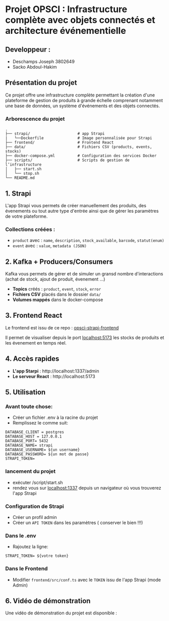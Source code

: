 # Projet OPSCI : Infrastructure complète avec objets connectés et architecture événementielle

## Developpeur :
- Deschamps Joseph 3802649
- Sacko Abdoul-Hakim 

## Présentation du projet
Ce projet offre une infrastructure complète permettant la création d'une plateforme de gestion de produits à grande échelle comprenant notamment une base de données, un système d'événements et des objets connectés.

### Arborescence du projet

```
.
├── strapi/                     # app Strapi
|   └──Dockerfile               # Image personnalisée pour Strapi
├── frontend/                   # Frontend React
├── data/                       # Fichiers CSV (products, events, stocks)
├── docker-compose.yml          # Configuration des services Docker                  
├── scripts/                    # Scripts de gestion de l’infrastructure
│   ├── start.sh
│   └── stop.sh
└── README.md                   
```

## 1. Strapi
L'app Strapi vous permets de créer manuellement des produits, des évenements ou tout autre type d'entrée ainsi que de gérer les paramètres de votre plateforme.

### Collections créées :
- `product` avec : `name`, `description`, `stock_available`, `barcode`, `statut(enum)`
- `event` avec : `value`, `metadata (JSON)`

  
## 2. Kafka + Producers/Consumers
Kafka vous permets de gérer et de simuler un gransd nombre d'interactions (achat de stock, ajout de produit, évenement ...)

- **Topics** créés : `product`, `event`, `stock`, `error`
- **Fichiers CSV** placés dans le dossier `data/`
- **Volumes mappés** dans le docker-compose

  
## 3. Frontend React
Le frontend est issu de ce repo : [opsci-strapi-frontend](https://github.com/arthurescriou/opsci-strapi-frontend)

Il permet de visualiser depuis le port [localhost:5173](http://localhost:5173) les stocks de produits et les évenement en temps réel.


## 4. Accès rapides
- **L'app Starpi** : http://localhost:1337/admin
- **Le serveur React** : http://localhost:5173


## 5. Utilisation

### Avant toute chose:
- Créer un fichier .env à la racine du projet
- Remplissez le comme suit:
```
DATABASE_CLIENT = postgres
DATABASE_HOST = 127.0.0.1
DATABASE_PORT= 5432
DATABASE_NAME= strapi
DATABASE_USERNAME= ${un username}
DATABASE_PASSWORD= ${un mot de passe}
STRAPI_TOKEN= 
```

### lancement du projet
- exécuter /script/start.sh
- rendez vous sur [localhost:1337](http://localhost:1337) depuis un navigateur où vous trouverez l'app Strapi
  
### Configuration de Strapi
- Créer un profil admin
- Créer un `API TOKEN` dans les paramètres ( conserver le bien !!!)

### Dans le .env
- Rajoutez la ligne:
```
STRAPI_TOKEN= ${votre token}
```
### Dans le Frontend
- Modifier `frontend/src/conf.ts` avec le `TOKEN` issu de l'app Strapi (mode Admin)


## 6. Vidéo de démonstration
Une vidéo de démonstration du projet est disponible : 
